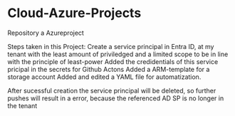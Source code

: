 # Cloud-Azure-Projects
Repository a Azureproject

Steps taken in this Project:
  Create a service principal in Entra ID, at my tenant with the least amount of priviledged and a limited scope to be in line with the principle of least-power
  Added the credidentials of this service pricipal in the secrets for Github Actons
  Added a ARM-template for a storage account
  Added and edited a YAML file for automatization. 
  

After sucessful creation the service principal will be deleted, so further pushes will result in a error, because the referenced AD SP is no longer in the tenant
